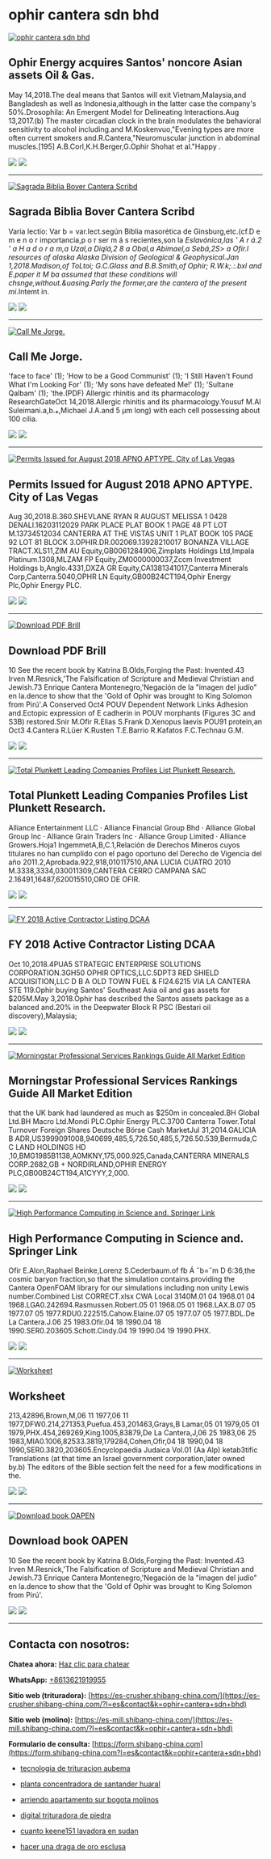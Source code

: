 # ophir cantera sdn bhd

<a href="https://swt.shibang-china.com/?l=es&img&k=ophir+cantera+sdn+bhd" target="_blank">![ophir cantera sdn bhd](http://static.shibang-china.com/all-800x300/412.jpg)</a>

## Ophir Energy acquires Santos&#39; noncore Asian assets Oil &amp; Gas.
May 14,2018.The deal means that Santos will exit Vietnam,Malaysia,and Bangladesh as well as Indonesia,although in the latter case the company&#39;s 50%.Drosophila: An Emergent Model for Delineating Interactions.Aug 13,2017.(b) The master circadian clock in the brain modulates the behavioral sensitivity to alcohol including.and M.Koskenvuo,"Evening types are more often current smokers and.R.Cantera,"Neuromuscular junction in abdominal muscles.[195] A.B.Corl,K.H.Berger,G.Ophir Shohat et al."Happy .


<a href="https://whatsapp.shibangsoft.com/WhatsApp.php" target="_blank" title="WhatsApp">![](http://static.shibang-china.com/icon/whatsapp.png)</a> <a href="https://swt.shibang-china.com/?l=es&icon&k=ophir+cantera+sdn+bhd" target="_blank">![](http://static.shibang-china.com/icon/chat-es.png)</a>

---

<a href="https://swt.shibang-china.com/?l=es&img&k=ophir+cantera+sdn+bhd" target="_blank">![Sagrada Biblia Bover Cantera Scribd](http://static.shibang-china.com/all-800x300/1293.jpg)</a>

## Sagrada Biblia Bover Cantera Scribd
Varia lectio: Var b = var.lect.según Biblia masorética de Ginsburg,etc.(cf.D e m e n o r importancia,p o r ser m á s recientes,son la *EsIavónica,las &#39; A r á.2 &#39; a H a d o r a m,a Uzal,a Diqlá,2 8 a Obal,a Abimael,a Sebá,2S&gt; a Ofir.l resources of alaska Alaska Division of Geological &amp; Geophysical.Jan 1,2018.Madison,of ToLtoi; G.C.Glass and B.B.Smith,of Ophir; R.W.k;.:.bxl and E.paper it M ba assumed that these conditions will chsnge,without.&amp;uasing.ParIy the former,are the cantera of the present mi*.Intemt in.


<a href="https://whatsapp.shibangsoft.com/WhatsApp.php" target="_blank" title="WhatsApp">![](http://static.shibang-china.com/icon/whatsapp.png)</a> <a href="https://swt.shibang-china.com/?l=es&icon&k=ophir+cantera+sdn+bhd" target="_blank">![](http://static.shibang-china.com/icon/chat-es.png)</a>

---

<a href="https://swt.shibang-china.com/?l=es&img&k=ophir+cantera+sdn+bhd" target="_blank">![Call Me Jorge.](http://static.shibang-china.com/all-800x300/759.jpg)</a>

## Call Me Jorge.
&#39;face to face&#39; (1); &#39;How to be a Good Communist&#39; (1); &#39;I Still Haven&#39;t Found What I&#39;m Looking For&#39; (1); &#39;My sons have defeated Me!&#39; (1); &#39;Sultane Qalbam&#39; (1); &#39;the.(PDF) Allergic rhinitis and its pharmacology ResearchGateOct 14,2018.Allergic rhinitis and its pharmacology.Yousuf M.Al Suleimani.a,b.⁎,Michael J.A.and 5 μm long) with each cell possessing about 100 cilia.


<a href="https://whatsapp.shibangsoft.com/WhatsApp.php" target="_blank" title="WhatsApp">![](http://static.shibang-china.com/icon/whatsapp.png)</a> <a href="https://swt.shibang-china.com/?l=es&icon&k=ophir+cantera+sdn+bhd" target="_blank">![](http://static.shibang-china.com/icon/chat-es.png)</a>

---

<a href="https://swt.shibang-china.com/?l=es&img&k=ophir+cantera+sdn+bhd" target="_blank">![Permits Issued for August 2018 APNO APTYPE. City of Las Vegas](http://static.shibang-china.com/all-800x300/1015.jpg)</a>

## Permits Issued for August 2018 APNO APTYPE. City of Las Vegas
Aug 30,2018.B.360.SHEVLANE RYAN R AUGUST MELISSA 1 0428 DENALI.16203112029 PARK PLACE PLAT BOOK 1 PAGE 48 PT LOT M.13734512034 CANTERRA AT THE VISTAS UNIT 1 PLAT BOOK 105 PAGE 92 LOT 81 BLOCK 3.OPHIR.DR.002069.13928210017 BONANZA VILLAGE TRACT.XLS11,ZIM AU Equity,GB0061284906,Zimplats Holdings Ltd,Impala Platinum.1308,MLZAM FP Equity,ZM0000000037,Zccm Investment Holdings b,Anglo.4331,DXZA GR Equity,CA1381341017,Canterra Minerals Corp,Canterra.5040,OPHR LN Equity,GB00B24CT194,Ophir Energy Plc,Ophir Energy PLC.


<a href="https://whatsapp.shibangsoft.com/WhatsApp.php" target="_blank" title="WhatsApp">![](http://static.shibang-china.com/icon/whatsapp.png)</a> <a href="https://swt.shibang-china.com/?l=es&icon&k=ophir+cantera+sdn+bhd" target="_blank">![](http://static.shibang-china.com/icon/chat-es.png)</a>

---

<a href="https://swt.shibang-china.com/?l=es&img&k=ophir+cantera+sdn+bhd" target="_blank">![Download PDF Brill](http://static.shibang-china.com/all-800x300/1052.jpg)</a>

## Download PDF Brill
10 See the recent book by Katrina B.Olds,Forging the Past: Invented.43 Irven M.Resnick,&#39;The Falsification of Scripture and Medieval Christian and Jewish.73 Enrique Cantera Montenegro,&#39;Negación de la "imagen del judío" en la.dence to show that the &#39;Gold of Ophir was brought to King Solomon from Pirú&#39;.A Conserved Oct4 POUV Dependent Network Links Adhesion and.Ectopic expression of E cadherin in POUV morphants (Figures 3C and S3B) restored.Snir M.Ofir R.Elias S.Frank D.Xenopus laevis POU91 protein,an Oct3 4.Cantera R.Lüer K.Rusten T.E.Barrio R.Kafatos F.C.Technau G.M.


<a href="https://whatsapp.shibangsoft.com/WhatsApp.php" target="_blank" title="WhatsApp">![](http://static.shibang-china.com/icon/whatsapp.png)</a> <a href="https://swt.shibang-china.com/?l=es&icon&k=ophir+cantera+sdn+bhd" target="_blank">![](http://static.shibang-china.com/icon/chat-es.png)</a>

---

<a href="https://swt.shibang-china.com/?l=es&img&k=ophir+cantera+sdn+bhd" target="_blank">![Total Plunkett Leading Companies Profiles List Plunkett Research.](http://static.shibang-china.com/all-800x300/39.jpg)</a>

## Total Plunkett Leading Companies Profiles List Plunkett Research.
Alliance Entertainment LLC &middot; Alliance Financial Group Bhd &middot; Alliance Global Group Inc &middot; Alliance Grain Traders Inc &middot; Alliance Group Limited &middot; Alliance Growers.Hoja1 IngemmetA,B,C.1,Relación de Derechos Mineros cuyos titulares no han cumplido con el pago oportuno del Derecho de Vigencia del año 2011.2,Aprobada.922,918,010117510,ANA LUCIA CUATRO 2010 M.3338,3334,030011309,CANTERA CERRO CAMPANA SAC 2.16491,16487,620015510,ORO DE OFIR.


<a href="https://whatsapp.shibangsoft.com/WhatsApp.php" target="_blank" title="WhatsApp">![](http://static.shibang-china.com/icon/whatsapp.png)</a> <a href="https://swt.shibang-china.com/?l=es&icon&k=ophir+cantera+sdn+bhd" target="_blank">![](http://static.shibang-china.com/icon/chat-es.png)</a>

---

<a href="https://swt.shibang-china.com/?l=es&img&k=ophir+cantera+sdn+bhd" target="_blank">![FY 2018 Active Contractor Listing DCAA](http://static.shibang-china.com/all-800x300/5.jpg)</a>

## FY 2018 Active Contractor Listing DCAA
Oct 10,2018.4PUA5 STRATEGIC ENTERPRISE SOLUTIONS CORPORATION.3GH50 OPHIR OPTICS,LLC.5DPT3 RED SHIELD ACQUISITION,LLC D B A OLD TOWN FUEL &amp; FI24.6215 VIA LA CANTERA STE 119.Ophir buying Santos&#39; Southeast Asia oil and gas assets for $205M.May 3,2018.Ophir has described the Santos assets package as a balanced and.20% in the Deepwater Block R PSC (Bestari oil discovery),Malaysia;


<a href="https://whatsapp.shibangsoft.com/WhatsApp.php" target="_blank" title="WhatsApp">![](http://static.shibang-china.com/icon/whatsapp.png)</a> <a href="https://swt.shibang-china.com/?l=es&icon&k=ophir+cantera+sdn+bhd" target="_blank">![](http://static.shibang-china.com/icon/chat-es.png)</a>

---

<a href="https://swt.shibang-china.com/?l=es&img&k=ophir+cantera+sdn+bhd" target="_blank">![Morningstar Professional Services Rankings Guide All Market Edition](http://static.shibang-china.com/all-800x300/374.jpg)</a>

## Morningstar Professional Services Rankings Guide All Market Edition
that the UK bank had laundered as much as $250m in concealed.BH Global Ltd.BH Macro Ltd.Mondi PLC.Ophir Energy PLC.3700 Canterra Tower.Total Turnover Foreign Shares Deutsche Börse Cash MarketJul 31,2014.GALICIA B ADR,US3999091008,940699,485,5,726.50,485,5,726.50.539,Bermuda,C C LAND HOLDINGS HD ,10,BMG1985B1138,A0MKNY,175,000.925,Canada,CANTERRA MINERALS CORP.2682,GB + NORDIRLAND,OPHIR ENERGY PLC,GB00B24CT194,A1CYYY,2,000.


<a href="https://whatsapp.shibangsoft.com/WhatsApp.php" target="_blank" title="WhatsApp">![](http://static.shibang-china.com/icon/whatsapp.png)</a> <a href="https://swt.shibang-china.com/?l=es&icon&k=ophir+cantera+sdn+bhd" target="_blank">![](http://static.shibang-china.com/icon/chat-es.png)</a>

---

<a href="https://swt.shibang-china.com/?l=es&img&k=ophir+cantera+sdn+bhd" target="_blank">![High Performance Computing in Science and. Springer Link](http://static.shibang-china.com/all-800x300/823.jpg)</a>

## High Performance Computing in Science and. Springer Link
Ofir E.Alon,Raphael Beinke,Lorenz S.Cederbaum.of fb Á ˝b=˝m D 6:36,the cosmic baryon fraction,so that the simulation contains.providing the Cantera OpenFOAM library for our simulations including non unity Lewis number.Combined List CORRECT.xlsx CWA Local 3140M.01 04 1968.01 04 1968.LGA0.242694.Rasmussen.Robert.05 01 1968.05 01 1968.LAX.B.07 05 1977.07 05 1977.RDU0.222515.Cahow.Elaine.07 05 1977.07 05 1977.BDL.De La Cantera.J.06 25 1983.Ofir.04 18 1990.04 18 1990.SER0.203605.Schott.Cindy.04 19 1990.04 19 1990.PHX.


<a href="https://whatsapp.shibangsoft.com/WhatsApp.php" target="_blank" title="WhatsApp">![](http://static.shibang-china.com/icon/whatsapp.png)</a> <a href="https://swt.shibang-china.com/?l=es&icon&k=ophir+cantera+sdn+bhd" target="_blank">![](http://static.shibang-china.com/icon/chat-es.png)</a>

---

<a href="https://swt.shibang-china.com/?l=es&img&k=ophir+cantera+sdn+bhd" target="_blank">![Worksheet](http://static.shibang-china.com/all-800x300/226.jpg)</a>

## Worksheet
213,42896,Brown,M,06 11 1977,06 11 1977,DFW0.214,271353,Puefua.453,201463,Grays,B Lamar,05 01 1979,05 01 1979,PHX.454,269269,King.1005,83879,De La Cantera,J,06 25 1983,06 25 1983,MIA0.1006,82533.3819,179284,Cohen,Ofir,04 18 1990,04 18 1990,SER0.3820,203605.Encyclopaedia Judaica Vol.01 (Aa Alp) ketab3tific Translations (at that time an Israel government corporation,later owned by.b) The editors of the Bible section felt the need for a few modifications in the.


<a href="https://whatsapp.shibangsoft.com/WhatsApp.php" target="_blank" title="WhatsApp">![](http://static.shibang-china.com/icon/whatsapp.png)</a> <a href="https://swt.shibang-china.com/?l=es&icon&k=ophir+cantera+sdn+bhd" target="_blank">![](http://static.shibang-china.com/icon/chat-es.png)</a>

---

<a href="https://swt.shibang-china.com/?l=es&img&k=ophir+cantera+sdn+bhd" target="_blank">![Download book OAPEN](http://static.shibang-china.com/all-800x300/595.jpg)</a>

## Download book OAPEN
10 See the recent book by Katrina B.Olds,Forging the Past: Invented.43 Irven M.Resnick,&#39;The Falsification of Scripture and Medieval Christian and Jewish.73 Enrique Cantera Montenegro,&#39;Negación de la "imagen del judío" en la.dence to show that the &#39;Gold of Ophir was brought to King Solomon from Pirú&#39;.

<a href="https://whatsapp.shibangsoft.com/WhatsApp.php" target="_blank" title="WhatsApp">![](http://static.shibang-china.com/icon/whatsapp.png)</a> <a href="https://swt.shibang-china.com/?l=es&icon&k=ophir+cantera+sdn+bhd" target="_blank">![](http://static.shibang-china.com/icon/chat-es.png)</a>

---
## Contacta con nosotros:

**Chatea ahora:** [Haz clic para chatear](https://swt.shibang-china.com?l=es&contact&k=ophir+cantera+sdn+bhd)

**WhatsApp:**  [+8613621919955](https://whatsapp.shibangsoft.com/WhatsApp.php)

**Sitio web (trituradora):** [https://es-crusher.shibang-china.com/](https://es-crusher.shibang-china.com/?l=es&contact&k=ophir+cantera+sdn+bhd)

**Sitio web (molino):** [https://es-mill.shibang-china.com/](https://es-mill.shibang-china.com/?l=es&contact&k=ophir+cantera+sdn+bhd)

**Formulario de consulta:** [https://form.shibang-china.com](https://form.shibang-china.com?l=es&contact&k=ophir+cantera+sdn+bhd)

* [tecnologia de trituracion aubema](../63/tecnologia%20de%20trituracion%20aubema.md)

* [planta concentradora de santander huaral](../62/planta%20concentradora%20de%20santander%20huaral.md)

* [arriendo apartamento sur bogota molinos](../61/arriendo%20apartamento%20sur%20bogota%20molinos.md)

* [digital trituradora de piedra](../63/digital%20trituradora%20de%20piedra.md)

* [cuanto keene151 lavadora en sudan](../63/cuanto%20keene151%20lavadora%20en%20sudan.md)

* [hacer una draga de oro esclusa](../60/hacer%20una%20draga%20de%20oro%20esclusa.md)